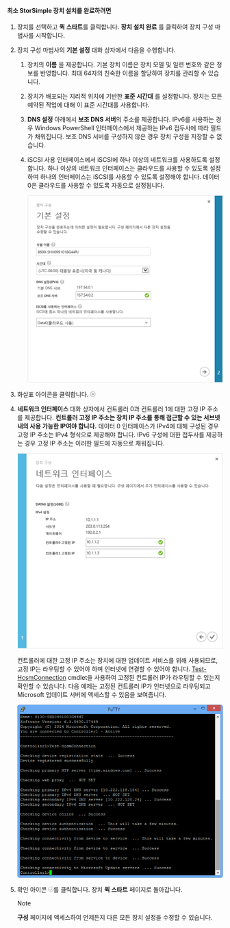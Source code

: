 <!--author=alkohli last changed: 9/17/15-->

#### <a name="to-complete-the-minimum-storsimple-device-setup"></a>최소 StorSimple 장치 설치를 완료하려면
1. 장치를 선택하고 **퀵 스타트**를 클릭합니다. **장치 설치 완료** 를 클릭하여 장치 구성 마법사를 시작합니다.
2. 장치 구성 마법사의 **기본 설정** 대화 상자에서 다음을 수행합니다.
   
   1. 장치의 **이름** 을 제공합니다. 기본 장치 이름은 장치 모델 및 일련 번호와 같은 정보를 반영합니다. 최대 64자의 친숙한 이름을 할당하여 장치를 관리할 수 있습니다.
   2. 장치가 배포되는 지리적 위치에 기반한 **표준 시간대** 를 설정합니다. 장치는 모든 예약된 작업에 대해 이 표준 시간대를 사용합니다.
   3. **DNS 설정** 아래에서 **보조 DNS 서버**의 주소를 제공합니다. IPv6를 사용하는 경우 Windows PowerShell 인터페이스에서 제공하는 IPv6 접두사에 따라 필드가 채워집니다. 
      보조 DNS 서버를 구성하지 않은 경우 장치 구성을 저장할 수 없습니다.
   4. iSCSI 사용 인터페이스에서 iSCSI에 하나 이상의 네트워크를 사용하도록 설정합니다. 하나 이상의 네트워크 인터페이스는 클라우드를 사용할 수 있도록 설정하며 하나의 인터페이스는 iSCSI를 사용할 수 있도록 설정해야 합니다. 데이터 0은 클라우드를 사용할 수 있도록 자동으로 설정됩니다.
      
      ![StorSimple 최소 장치 설치 기본 설정](./media/storsimple-complete-minimum-device-setup-u1/HCS_MinDeviceSetupBasicSettings1-include.png)
3. 화살표 아이콘을 클릭합니다. ![StorSimple 화살표 아이콘](./media/storsimple-complete-minimum-device-setup/HCS_ArrowIcon-include.png)
4. **네트워크 인터페이스** 대화 상자에서 컨트롤러 0과 컨트롤러 1에 대한 고정 IP 주소를 제공합니다. **컨트롤러 고정 IP 주소는 장치 IP 주소를 통해 접근할 수 있는 서브넷 내의 사용 가능한 IP여야 합니다.** 데이터 0 인터페이스가 IPv4에 대해 구성된 경우 고정 IP 주소는 IPv4 형식으로 제공해야 합니다. IPv6 구성에 대한 접두사를 제공하는 경우 고정 IP 주소는 이러한 필드에 자동으로 채워집니다.

    ![StorSimple 최소 장치 설치 네트워크 인터페이스](./media/storsimple-complete-minimum-device-setup-u1/HCS_MinDeviceSetupNetworkInterfaces2-include.png)

    컨트롤러에 대한 고정 IP 주소는 장치에 대한 업데이트 서비스를 위해 사용되므로, 고정 IP는 라우팅할 수 있어야 하며 인터넷에 연결할 수 있어야 합니다. [Test-HcsmConnection][Test-HcsmConnection] cmdlet을 사용하여 고정된 컨트롤러 IP가 라우팅할 수 있는지 확인할 수 있습니다. 다음 예제는 고정된 컨트롤러 IP가 인터넷으로 라우팅되고 Microsoft 업데이트 서버에 액세스할 수 있음을 보여줍니다. 

     ![라우팅 가능한 IP를 표시하는 Test-HcsmConnection](./media/storsimple-complete-minimum-device-setup-u1/Test-HcsmConnectionOutputRegisteredDevice.png)

1. 확인 아이콘 ![StorSimple 확인 아이콘](./media/storsimple-complete-minimum-device-setup/HCS_CheckIcon-include.png)를 클릭합니다.
   장치 **퀵 스타트** 페이지로 돌아갑니다.
   
   > [!NOTE]
   > **구성** 페이지에 액세스하여 언제든지 다른 모든 장치 설정을 수정할 수 있습니다.
   > 
   > 

<!--Link reference-->
[Test-HcsmConnection]: https://technet.microsoft.com/library/dn715782(v=wps.630).aspx